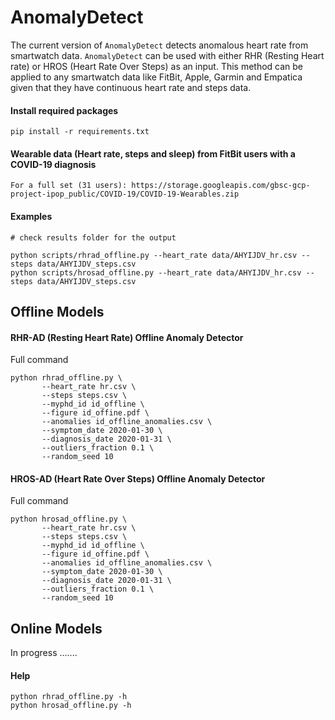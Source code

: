 # AnomalyDetect
The current version of `AnomalyDetect` detects anomalous heart rate from smartwatch data. `AnomalyDetect` can be used with either RHR (Resting Heart rate) or HROS (Heart Rate Over Steps) as an input. This method can be applied to any smartwatch data like FitBit, Apple, Garmin and Empatica given that they have continuous heart rate and steps data. 


#### Install required packages

```
pip install -r requirements.txt
```

#### Wearable data (Heart rate, steps and sleep) from FitBit users with a COVID-19 diagnosis

```
For a full set (31 users): https://storage.googleapis.com/gbsc-gcp-project-ipop_public/COVID-19/COVID-19-Wearables.zip
```

#### Examples

```
# check results folder for the output

python scripts/rhrad_offline.py --heart_rate data/AHYIJDV_hr.csv --steps data/AHYIJDV_steps.csv
python scripts/hrosad_offline.py --heart_rate data/AHYIJDV_hr.csv --steps data/AHYIJDV_steps.csv
```

## Offline Models 

#### RHR-AD (Resting Heart Rate) Offline Anomaly Detector

Full command 
```
python rhrad_offline.py \
       --heart_rate hr.csv \
       --steps steps.csv \
       --myphd_id id_offline \
       --figure id_offine.pdf \
       --anomalies id_offline_anomalies.csv \
       --symptom_date 2020-01-30 \
       --diagnosis_date 2020-01-31 \
       --outliers_fraction 0.1 \
       --random_seed 10 
 ```
 

#### HROS-AD (Heart Rate Over Steps) Offline Anomaly Detector

Full command 
```
python hrosad_offline.py \
       --heart_rate hr.csv \
       --steps steps.csv \
       --myphd_id id_offline \
       --figure id_offine.pdf \
       --anomalies id_offline_anomalies.csv \
       --symptom_date 2020-01-30 \
       --diagnosis_date 2020-01-31 \
       --outliers_fraction 0.1 \
       --random_seed 10 
 ```

## Online Models

In progress .......

#### Help
```
python rhrad_offline.py -h
python hrosad_offline.py -h
```
